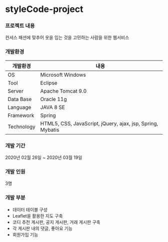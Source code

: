 # styleCode-project

### 프로젝트 내용

컨셔스 패션에 맞추어 옷을 입는 것을 고민하는 사람을 위한 웹서비스



### 개발환경

| 개발환경   | 내용                                                       |
| ---------- | ---------------------------------------------------------- |
| OS         | Microsoft Windows                                          |
| Tool       | Eclipse                                                    |
| Server     | Apache Tomcat 9.0                                          |
| Data Base  | Oracle 11g                                                 |
| Language   | JAVA 8 SE                                                  |
| Framework  | Spring                                                     |
| Technology | HTML5, CSS, JavaScript, jQuery, ajax, jsp, Spring, Mybatis |



### 개발 기간

2020년 02월 26일 ~ 2020년 03월 19일



### 개발 인원

3명



### 개발 부분

- 데이터 테이블 구성
- Leaflet을 활용한 지도 구축
- 코디 추천 게시판, 공지 게시판, 거래 게시판 구축
- 각 게시판 내의 댓글, 좋아요 기능
- 회원가입 기능